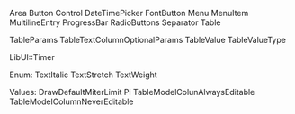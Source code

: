 Area
Button
Control
DateTimePicker
FontButton
Menu
MenuItem
MultilineEntry
ProgressBar
RadioButtons
Separator
Table

TableParams
TableTextColumnOptionalParams
TableValue
TableValueType

LibUI::Timer

Enum:
    TextItalic
    TextStretch
    TextWeight

Values:
    DrawDefaultMiterLimit
    Pi
    TableModelColunAlwaysEditable
    TableModelColumnNeverEditable
